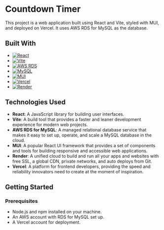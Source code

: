 # Countdown Timer

This project is a web application built using React and Vite, styled with MUI, and deployed on Vercel. It uses AWS RDS for MySQL as the database.

## Built With

- [![React][React.js]][React-url]
- [![Vite][Vite]][Vite-url]
- [![AWS RDS][AWS-RDS]][AWS-RDS-url]
- [![MySQL][MySQL]][MySQL-url]
- [![MUI][MUI]][MUI-url]
- [![Vercel][Vercel]][Vercel-url]
- [![Render][Render]][Render-url]

## Technologies Used

- **React**: A JavaScript library for building user interfaces.
- **Vite**: A build tool that provides a faster and leaner development experience for modern web projects.
- **AWS RDS for MySQL**: A managed relational database service that makes it easy to set up, operate, and scale a MySQL database in the cloud.
- **MUI**: A popular React UI framework that provides a set of components and tools for building responsive and accessible web applications.
- **Render**: A unified cloud to build and run all your apps and websites with free SSL, a global CDN, private networks, and auto deploys from Git.
- **Vercel**: A platform for frontend developers, providing the speed and reliability innovators need to create at the moment of inspiration.

## Getting Started

### Prerequisites

- Node.js and npm installed on your machine.
- An AWS account with RDS for MySQL set up.
- A Vercel account for deployment.

<!-- MARKDOWN LINKS & IMAGES -->
<!-- https://www.markdownguide.org/basic-syntax/#reference-style-links -->

[React.js]: https://img.shields.io/badge/React-20232A?style=for-the-badge&logo=react&logoColor=61DAFB
[React-url]: https://reactjs.org/
[Vite]: https://img.shields.io/badge/Vite-646CFF?style=for-the-badge&logo=vite&logoColor=white
[Vite-url]: https://vitejs.dev/
[MySQL]: https://img.shields.io/badge/MySQL-4479A1?style=for-the-badge&logo=mysql&logoColor=white
[MySQL-url]: https://www.mysql.com/
[MUI]: https://img.shields.io/badge/MUI-007FFF?style=for-the-badge&logo=mui&logoColor=white
[MUI-url]: https://mui.com/
[Vercel]: https://img.shields.io/badge/Vercel-000000?style=for-the-badge&logo=vercel&logoColor=white
[Vercel-url]: https://vercel.com/
[Render]: https://img.shields.io/badge/Render-46E3B7?style=for-the-badge&logo=render&logoColor=white
[Render-url]: https://render.com/
[AWS-RDS]: https://img.shields.io/badge/AWS_RDS-527FFF?style=for-the-badge&logo=amazon-aws&logoColor=white
[AWS-RDS-url]: https://aws.amazon.com/rds/
